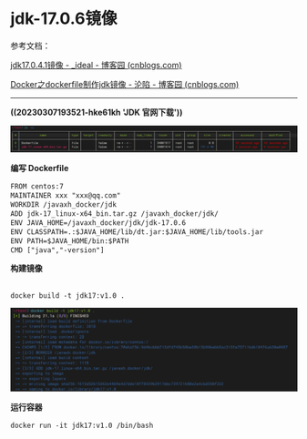 # jdk-17.0.6镜像

参考文档：

[jdk17.0.4.1镜像 - _ideal - 博客园 (cnblogs.com)](https://www.cnblogs.com/gkmin/p/16620528.html)

[Docker之dockerfile制作jdk镜像 - 沦陷 - 博客园 (cnblogs.com)](https://www.cnblogs.com/huangting/p/11966450.html)

---

**((20230307193521-hke61kh 'JDK 官网下载'))**

![image](assets/jdk-17.0.6%E9%95%9C%E5%83%8F/image-20230307194239-438lzaj.png)​

**编写 Dockerfile**

```shell
FROM centos:7
MAINTAINER xxx "xxx@qq.com"
WORKDIR /javaxh_docker/jdk
ADD jdk-17_linux-x64_bin.tar.gz /javaxh_docker/jdk/
ENV JAVA_HOME=/javaxh_docker/jdk/jdk-17.0.6
ENV CLASSPATH=.:$JAVA_HOME/lib/dt.jar:$JAVA_HOME/lib/tools.jar
ENV PATH=$JAVA_HOME/bin:$PATH
CMD ["java","-version"]
```

**构建镜像**

```shell

docker build -t jdk17:v1.0 .  
```

​![image](assets/jdk-17.0.6%E9%95%9C%E5%83%8F/image-20230307202327-hmkw318.png)​​​

**运行容器**

```shell
docker run -it jdk17:v1.0 /bin/bash
```

‍
